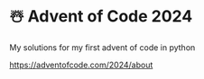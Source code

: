 # ☃️ Advent of Code 2024
My solutions for my first advent of code in python 

https://adventofcode.com/2024/about
